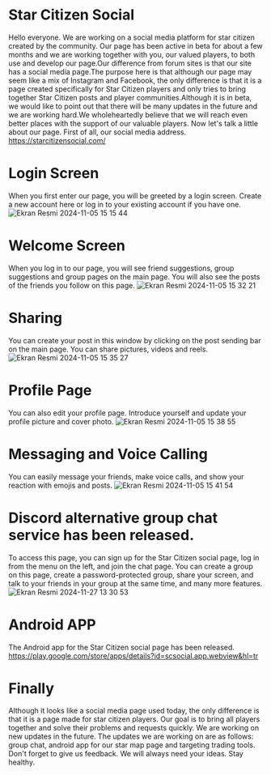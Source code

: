 # Star Citizen Social
Hello everyone.
We are working on a social media platform for star citizen created by the community. Our page has been active in beta for about a few months and we are working together with you, our valued players, to both use and develop our page.Our difference from forum sites is that our site has a social media page.The purpose here is that although our page may seem like a mix of Instagram and Facebook, the only difference is that it is a page created specifically for Star Citizen players and only tries to bring together Star Citizen posts and player communities.Although it is in beta, we would like to point out that there will be many updates in the future and we are working hard.We wholeheartedly believe that we will reach even better places with the support of our valuable players.
Now let's talk a little about our page.
First of all, our social media address. https://starcitizensocial.com/
# Login Screen
When you first enter our page, you will be greeted by a login screen. Create a new account here or log in to your existing account if you have one.
![Ekran Resmi 2024-11-05 15 15 44](https://github.com/user-attachments/assets/e8eb72db-c58e-46e3-85d1-78b4333b18db)
# Welcome Screen
When you log in to our page, you will see friend suggestions, group suggestions and group pages on the main page. You will also see the posts of the friends you follow on this page.
![Ekran Resmi 2024-11-05 15 32 21](https://github.com/user-attachments/assets/58e12b40-9870-4c17-8103-8419c6f83cff)
# Sharing
You can create your post in this window by clicking on the post sending bar on the main page. You can share pictures, videos and reels.
![Ekran Resmi 2024-11-05 15 35 27](https://github.com/user-attachments/assets/f24c7866-e56e-4761-ab3f-3f8324b0f745)
# Profile Page
You can also edit your profile page. Introduce yourself and update your profile picture and cover photo.
![Ekran Resmi 2024-11-05 15 38 55](https://github.com/user-attachments/assets/69425303-e734-40d4-868b-2f814ea95330)
# Messaging and Voice Calling
You can easily message your friends, make voice calls, and show your reaction with emojis and posts.
![Ekran Resmi 2024-11-05 15 41 54](https://github.com/user-attachments/assets/2dea5b4c-28c5-456e-ae5b-3b4a0d7589ec)
# Discord alternative group chat service has been released.
To access this page, you can sign up for the Star Citizen social page, log in from the menu on the left, and join the chat page. You can create a group on this page, create a password-protected group, share your screen, and talk to your friends in your group at the same time, and many more features.
![Ekran Resmi 2024-11-27 13 30 53](https://github.com/user-attachments/assets/c9cf2a29-4718-4e97-87e6-377cbddd2ff2)
# Android APP
The Android app for the Star Citizen social page has been released.
https://play.google.com/store/apps/details?id=scsocial.app.webview&hl=tr


# Finally
Although it looks like a social media page used today, the only difference is that it is a page made for star citizen players. Our goal is to bring all players together and solve their problems and requests quickly. We are working on new updates in the future. The updates we are working on are as follows: group chat, android app for our star map page and targeting trading tools. Don't forget to give us feedback. We will always need your ideas. Stay healthy.
